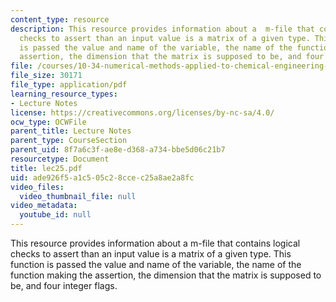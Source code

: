 ```yaml
---
content_type: resource
description: This resource provides information about a  m-file that contains logical
  checks to assert than an input value is a matrix of a given type. This function
  is passed the value and name of the variable, the name of the function making the
  assertion, the dimension that the matrix is supposed to be, and four integer flags.
file: /courses/10-34-numerical-methods-applied-to-chemical-engineering-fall-2005/ade926f5a1c505c28ccec25a8ae2a8fc_lec25.pdf
file_size: 30171
file_type: application/pdf
learning_resource_types:
- Lecture Notes
license: https://creativecommons.org/licenses/by-nc-sa/4.0/
ocw_type: OCWFile
parent_title: Lecture Notes
parent_type: CourseSection
parent_uid: 8f7a6c3f-ae8e-d368-a734-bbe5d06c21b7
resourcetype: Document
title: lec25.pdf
uid: ade926f5-a1c5-05c2-8cce-c25a8ae2a8fc
video_files:
  video_thumbnail_file: null
video_metadata:
  youtube_id: null
---
```

This resource provides information about a  m-file that contains logical checks to assert than an input value is a matrix of a given type. This function is passed the value and name of the variable, the name of the function making the assertion, the dimension that the matrix is supposed to be, and four integer flags.